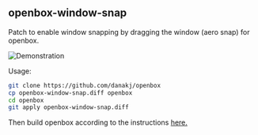 ## openbox-window-snap

Patch to enable window snapping by dragging the window (aero snap) for openbox.

![Demonstration](https://i.imgur.com/tGs1Y6i.gif)

Usage:

```bash
git clone https://github.com/danakj/openbox
cp openbox-window-snap.diff openbox
cd openbox
git apply openbox-window-snap.diff
```

Then build openbox according to the instructions [here.](http://openbox.org/wiki/Help:Installing)

